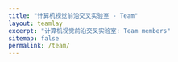 ```yaml
---
title: "计算机视觉前沿交叉实验室 - Team"
layout: teamlay
excerpt: "计算机视觉前沿交叉实验室: Team members"
sitemap: false
permalink: /team/
---
```











